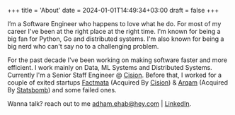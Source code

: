 +++
title = 'About'
date = 2024-01-01T14:49:34+03:00
draft = false
+++


I’m a Software Engineer who happens to love what he do. For most of my career I've been at the right place at the right time. I'm known for being a big fan for Python, Go and distributed systems. I'm also known for being a big nerd who can't say no to a challenging problem.

For the past decade I've been working on making software faster and more efficient. I work mainly on Data, ML Systems and Distributed Systems. Currently I'm a Senior Staff Engineer @ [Cision](https://www.cision.com/). Before that, I worked for a couple of exited startups [Factmata](https://www.crunchbase.com/organization/factmata) (Acquired By [Cision](https://cision.com)) & [Arqam](https://www.crunchbase.com/organization/arqamfc) (Acquired By [Statsbomb](https://www.statsbomb.com/)) and some failed ones.



Wanna talk? reach out to me [adham.ehab@hey.com](mailto:adham.ehab@hey.com) | [LinkedIn](http://linkedin.com/in/adham-ehab).
